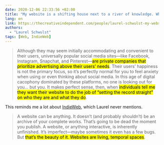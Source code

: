 ```yaml
---
date: 2020-12-06 22:33:56 +02:00
title: "My website is a shifting house next to a river of knowledge. What could yours be?"
lang: en
link: https://thecreativeindependent.com/people/laurel-schwulst-my-website-is-a-shifting-house-next-to-a-river-of-knowledge-what-could-yours-be/
authors:
  - "Laurel Schwulst"
tags: [Web, IndieWeb]
---
```


> Although they may seem initially accommodating and convenient to their users, universally popular social media sites—like Facebook, Instagram, Snapchat, and Pinterest—<mark>are private companies that prioritize advertising above their users’ needs</mark>. Their users’ happiness is not the primary focus, so it’s perfectly normal for you to feel anxiety when using or even thinking about social media. In this age of digital cacophony dominated by these platforms, no one is looking out for you… but you. It makes perfect sense, then, when <mark>individuals tell me they want their website to do the job of “setting the record straight” on who they are and what they do</mark>.

This reminds me a lot about [IndieWeb](/tags/indieweb/), which Laurel never mentions.

> A website can be anything. It doesn’t (and probably shouldn’t) be an archive of your complete works. That’s going to be dead the moment you publish. A website, or anything interactive, is inherently unfinished. It’s imperfect—maybe sometimes it even has a few bugs. But <mark>that’s the beauty of it. Websites are living, temporal spaces</mark>.

